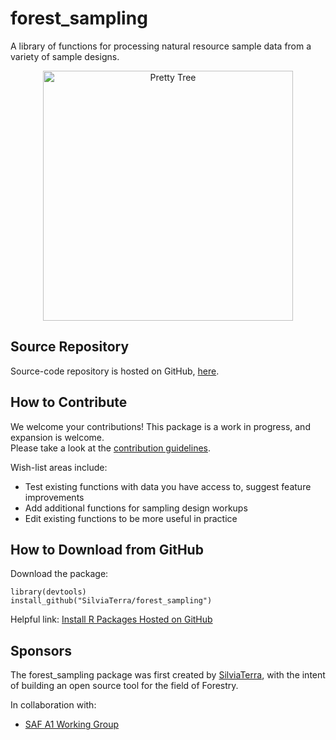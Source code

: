 # forest_sampling
A library of functions for processing natural resource sample data from a variety of sample designs.

<p align="center">
  <img alt="Pretty Tree" src="https://user-images.githubusercontent.com/28522393/27563071-6a39faa8-5a84-11e7-929a-1c50927c5af3.png" width="400" />
</p>

## Source Repository
Source-code repository is hosted on GitHub, [here](https://github.com/SilviaTerra/forest_sampling).

## How to Contribute
We welcome your contributions! This package is a work in progress, and expansion is welcome.  
Please take a look at the [contribution guidelines](https://github.com/SilviaTerra/forest_sampling/wiki/Contribution-Guidelines).  
  
Wish-list areas include:  
* Test existing functions with data you have access to, suggest feature improvements
* Add additional functions for sampling design workups
* Edit existing functions to be more useful in practice

## How to Download from GitHub

Download the package:  
  
    library(devtools)  
    install_github("SilviaTerra/forest_sampling")  

Helpful link: [Install R Packages Hosted on GitHub](https://cran.r-project.org/web/packages/githubinstall/vignettes/githubinstall.html)

## Sponsors
The forest_sampling package was first created by [SilviaTerra](https://silviaterra.com/bark/index.html), with the intent of building an open source tool for the field of Forestry.  
  
In collaboration with:  
* [SAF A1 Working Group](https://www.eforester.org/Main/Community/Join_a_Working_Group/Main/About/Working_Groups.aspx?hkey=415c5b8e-28b9-4376-b23f-ad89a158adc8)
